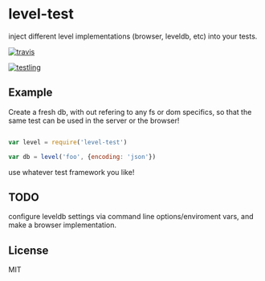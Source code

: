 # level-test

inject different level implementations (browser, leveldb, etc) into your tests.

[![travis](https://travis-ci.org/dominictarr/level-test.png?branch=master)
](https://travis-ci.org/dominictarr/level-test)

[![testling](http://ci.testling.com/dominictarr/level-test.png)
](http://ci.testling.com/dominictarr/level-test)


## Example

Create a fresh db, with out refering to any fs or dom specifics,
so that the same test can be used in the server or the browser!
``` js

var level = require('level-test')

var db = level('foo', {encoding: 'json'}) 
```

use whatever test framework you like!

## TODO

configure leveldb settings via command line options/enviroment vars,
and make a browser implementation.


## License

MIT
